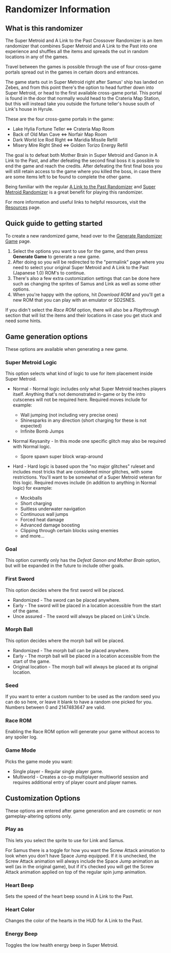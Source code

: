 ﻿# Randomizer Information

## What is this randomizer

The Super Metroid and A Link to the Past Crossover Randomizer is an item
randomizer that combines Super Metroid and A Link to the Past into one
experience and shuffles all the items and spreads the out in random locations
in any of the games.

Travel between the games is possible through the use of four cross-game portals
spread out in the games in certain doors and entrances.

The game starts out in Super Metroid right after Samus' ship has landed on
Zebes, and from this point there's the option to head further down into Super
Metroid, or head to the first available cross-game portal. This portal is found
in the door that normally would head to the Crateria Map Station, but this will
instead take you outside the fortune teller's house south of Link's house in
Hyrule.

These are the four cross-game portals in the game:
* Lake Hylia Fortune Teller ⇔ Crateria Map Room
* Back of Old Man Cave ⇔ Norfair Map Room
* Dark World Ice Rod Right ⇔ Maridia Missile Refill
* Misery Mire Right Shed ⇔ Golden Torizo Energy Refill

The goal is to defeat both Mother Brain in Super Metroid and Ganon in A Link to
the Past, and after defeating the second final boss it is possible to end the
game and reach the credits. After defeating the first final boss you will still
retain access to the game where you killed the boss, in case there are some
items left to be found to complete the other game.

Being familiar with the regular [A Link to the Past Randomizer](https://alttpr.com/)
and [Super Metroid Randomizer](https://sm.samus.link/) is a great benefit for
playing this randomizer.

For more information and useful links to helpful resources, visit the [Resources](/resources) page.

## Quick guide to getting started

To create a new randomized game, head over to the [Generate Randomizer Game](/configure) page.

1. Select the options you want to use for the game, and then press **Generate
   Game** to generate a new game.
2. After doing so you will be redirected to the "permalink" page where you need
   to select your original Super Metroid and A Link to the Past (Japanese 1.0)
   ROM's to continue.
3. There's also a few extra customization settings that can be done here such
   as changing the sprites of Samus and Link as well as some other options.
4. When you're happy with the options, hit *Download ROM* and you'll get a new
   ROM that you can play with an emulator or SD2SNES.

If you didn't select the *Race ROM* option, there will also be a *Playthrough*
section that will list the items and their locations in case you get stuck and
need some hints.

## Game generation options

These options are available when generating a new game.

### Super Metroid Logic

This option selects what kind of logic to use for item placement inside Super Metroid.

* Normal - Normal logic includes only what Super Metroid teaches players itself.
  Anything that's not demonstrated in-game or by the intro cutscenes will not
  be required here. Required moves include for example:

    * Wall jumping (not including very precise ones)
    * Shinesparks in any direction (short charging for these is not expected)
    * Infinite Bomb Jumps

* Normal Keysanity - In this mode one specific glitch may also be required with Normal logic.

    * Spore spawn super block wrap-around

* Hard - Hard logic is based upon the "no major glitches" ruleset and includes
  most tricks that are considered minor glitches, with some restrictions.
  You'll want to be somewhat of a Super Metroid veteran for this logic.
  Required moves include (in addition to anything in Normal logic) for example:

    * Mockballs
    * Short charging
    * Suitless underwater navigation
    * Continuous wall jumps
    * Forced heat damage
    * Advanced damage boosting
    * Clipping through certain blocks using enemies
    * and more...

### Goal

This option currently only has the *Defeat Ganon and Mother Brain* option, but
will be expanded in the future to include other goals.

### First Sword

This option decides where the first sword will be placed.

* Randomized - The sword can be placed anywhere.
* Early - The sword will be placed in a location accessible from the start of the game.
* Unce assured - The sword will always be placed on Link's Uncle.

### Morph Ball

This option decides where the morph ball will be placed.

* Randomized - The morph ball can be placed anywhere.
* Early - The morph ball will be placed in a location accessible from the start of the game.
* Original location - The morph ball will always be placed at its original location.

### Seed

If you want to enter a custom number to be used as the random seed you can do
so here, or leave it blank to have a random one picked for you. Numbers between
0 and 2147483647 are valid.

### Race ROM

Enabling the Race ROM option will generate your game without access to any spoiler log.

### Game Mode

Picks the game mode you want:

* Single player - Regular single player game.
* Multiworld - Creates a co-op multiplayer multiworld session and requires
  additional entry of player count and player names.

## Customization Options

These options are entered after game generation and are cosmetic or non
gameplay-altering options only.

### Play as

This lets you select the sprite to use for Link and Samus.

For Samus there is a toggle for how you want the Screw Attack animation to look
when you don't have Space Jump equipped. If it is unchecked, the Screw Attack
animation will always include the Space Jump animation as well (as in the
original game), but if it's checked you will get the Screw Attack animation
applied on top of the regular spin jump animation.

### Heart Beep

Sets the speed of the heart beep sound in A Link to the Past.

### Heart Color

Changes the color of the hearts in the HUD for A Link to the Past.

### Energy Beep

Toggles the low health energy beep in Super Metroid.
